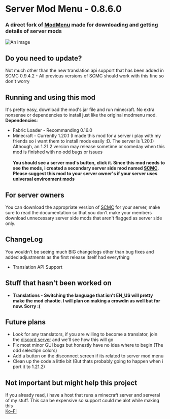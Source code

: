 # Server Mod Menu - 0.8.6.0
### A direct fork of [ModMenu](https://github.com/TerraformersMC/ModMenu) made for downloading and getting details of server mods
![An image](https://cdn.modrinth.com/data/mdAdBC85/images/bab950bf491ccdb79a2b7b5001cf3ebc86f847cb.png)

## Do you need to update?
Not much other than the new translation api support that has been added in SCMC 0.9.4.2 - All previous versions of SCMC should work with this fine so don't worry

## Running and using this mod
It's pretty easy, download the mod's jar file and run minecraft.
No extra nonsense or dependencies to install just like the original modmenu mod.
<br>
**Dependencies**:
* Fabric Loader - Recommanding 0.16.0
* Minecraft - Currently 1.20.1 (I made this mod for a server i play with my friends so i want them to install mods easily :D. The server is 1.20.1)
<br> Although, an 1.21.2 version may release sometime or someday when this mod is finished with no odd bugs or issues
<br><br>**You should see a server mod's button, click it.
Since this mod needs to see the mods, i created a secondary server side mod named [SCMC](https://github.com/SkellyBuilds/scmc). Please suggest this mod to your server owner's if your server uses universal environment mods** 

## For server owners
You can download the appropriate version of [SCMC](https://github.com/SkellyBuilds/scmc) for your server, make sure to read the documentation so that you don't make your members download unnecessary server side mods that aren't flagged as server side only.

## ChangeLog
You wouldn't be seeing much BIG changelogs other than bug fixes and added adjustments as the first release itself had everything 
* Translation API Support

## Stuff that hasn't been worked on
* **Translations - Switching the language that isn't EN_US will pretty make the mod chaotic. I will plan on making a crowdin as well but for now. Sorry :(**

## Future plans
* Look for any translators, if you are willing to become a translator, join the [discord server](https://discord.gg/PqHCG2qv) and we'll see how this will go
* Fix most minor GUI bugs but honestly have no idea where to begin (The odd selectipn colors)
* Add a button on the disconnect screen if its related to server mod menu
* Clean up the code a little bit (But thats probably going to happen when i port it to 1.21.2)

## Not important but might help this project
If you already read, i have a host that runs a minecraft server and serveral of my stuff. This can be expensive so support could me alot while making this
<br>[Ko-Fi](https://ko-fi.com/broreallysaid)
